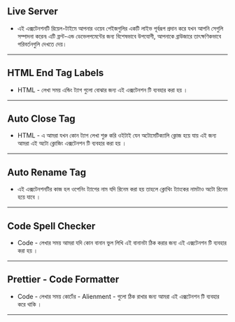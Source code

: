 ## **Live Server**

- এই এক্সটেনশনটি রিয়েল-টাইমে আপনার ওয়েব পেইজগুলির একটি লাইভ পূর্বরূপ প্রদান করে যখন আপনি সেগুলি সম্পাদনা করেন৷ এটি ফ্রন্ট-এন্ড ডেভেলপমেন্টের জন্য বিশেষভাবে উপযোগী, আপনাকে ব্রাউজারে তাৎক্ষণিকভাবে পরিবর্তনগুলি দেখতে দেয়।
---
## **HTML End Tag Labels**

- HTML - লেখা সময় এন্ডিং ট্যাগ গুলো বোঝার জন্য এই এক্সটেনশন টি ব্যবহার করা হয় ।
---
## **Auto Close Tag**

- HTML - এ আমরা যখন কোন ট্যাগ লেখা শুরু করি ওইটাই যেন অটোমেটিক্যালি ক্লোজ হয়ে যায় এই জন্য আমরা এই অটো ক্লোজিং এক্সটেনশন টি ব্যবহার করা হয় ।
---
## **Auto Rename Tag**

- এই এক্সটেনশনটির কাজ হল ওপেনিং ট্যাগের নাম যদি রিনেম করা হয় তাহলে ক্লোথিং ট্যাংকের নামটাও অটো রিনেম হয়ে যাবে ।
---
## **Code Spell Checker**

- Code - লেখার সময় আমরা যদি কোন বানান ভুল লিখি এই বানানটা ঠিক করার জন্য এই এক্সটেনশন টি ব্যবহার করা হয় ।
---
## **Prettier - Code Formatter**

- Code - লেখার সময় কোর্টের - Alienment - গুলো ঠিক রাখার জন্য আমরা এই এক্সটেনশন টি ব্যবহার করে থাকি ।
---

